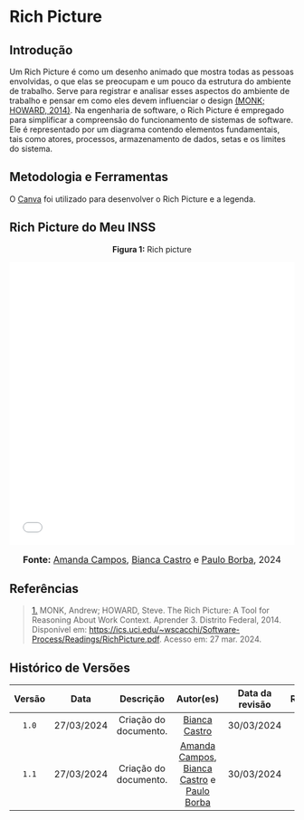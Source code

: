 # Rich Picture

## Introdução
Um Rich Picture é como um desenho animado que mostra todas as pessoas envolvidas, o que elas se preocupam e um pouco da estrutura do ambiente de trabalho. Serve para registrar e analisar esses aspectos do ambiente de trabalho e pensar em como eles devem influenciar o design [(MONK; HOWARD, 2014)](#anchor_1).  Na engenharia de software, o Rich Picture é empregado para simplificar a compreensão do funcionamento de sistemas de software. Ele é representado por um diagrama contendo elementos fundamentais, tais como atores, processos, armazenamento de dados, setas e os limites do sistema.

## Metodologia e Ferramentas
O [Canva](https://www.canva.com/) foi utilizado para desenvolver o Rich Picture e a legenda.
 <!--
<font size="3"><p style="text-align: center">Figura 1: Richpicture versão 1.</p></font>

![Richpicturev1](../assets/richpicture/richpicturev1.png)

<font size="3"><p style="text-align: center">Fonte: Autores.</p></font>

<font size="3"><p style="text-align: center">Figura 2: Legenda Richpicture versão 1.</p></font>
![LegendaRichpicturev1](../assets/richpicture/legendav1.png)

<font size="3"><p style="text-align: center">Fonte: Autores.</p></font> -->

## Rich Picture do Meu INSS
<p align="center" > <strong> Figura 1:</Strong> Rich picture</font> <gitbr></p>
<embed src="..\..\imagens\rich_pictures\RichPicture_meuINSSAtual.pdf" width="100%" height="500px" />
  <font size="3"><p style="text-align: center"><b>Fonte:</b> <a href="https://github.com/acamposs">Amanda Campos</a>, <a href="https://github.com/BiancaPatrocinio7">Bianca Castro</a> e <a href="https://github.com/paulohborba">Paulo Borba</a>, 2024</p></font>

## Referências

> <a id="QT1" href="#anchor_1">1.</a> MONK, Andrew; HOWARD, Steve. The Rich Picture: A Tool for Reasoning About Work Context. Aprender 3. Distrito Federal, 2014. Disponível em: https://ics.uci.edu/~wscacchi/Software-Process/Readings/RichPicture.pdf. Acesso em: 27 mar. 2024. 

## Histórico de Versões

| Versão | Data | Descrição | Autor(es) | Data da revisão | Revisor(es) |
| :--: | :--: | :--: | :--: | :--: | :--: |
| `1.0`  | 27/03/2024 | Criação do documento. | [Bianca Castro](https://github.com/BiancaPatrocinio7) | 30/03/2024 |[Johnny Lopes](https://github.com/JohnnyLopess)|
| `1.1`  | 27/03/2024 | Criação do documento. | [Amanda Campos](https://github.com/acamposs), [Bianca Castro](https://github.com/BiancaPatrocinio7) e [Paulo Borba](https://github.com/paulohborba) | 30/03/2024 |[Johnny Lopes](https://github.com/JohnnyLopess)|